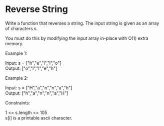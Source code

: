 # Reverse String

Write a function that reverses a string. The input string is given as an array of characters s.

You must do this by modifying the input array in-place with O(1) extra memory.

Example 1:

Input: s = ["h","e","l","l","o"]\
Output: ["o","l","l","e","h"]

Example 2:

Input: s = ["H","a","n","n","a","h"]\
Output: ["h","a","n","n","a","H"]

Constraints:

1 <= s.length <= 105\
s[i] is a printable ascii character.
